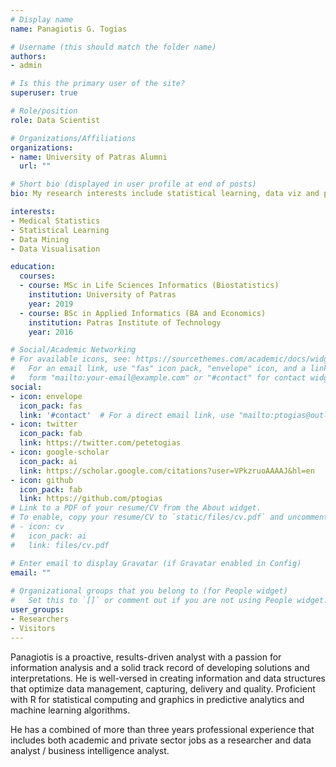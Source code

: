 ```yaml
---
# Display name
name: Panagiotis G. Togias

# Username (this should match the folder name)
authors:
- admin

# Is this the primary user of the site?
superuser: true

# Role/position
role: Data Scientist

# Organizations/Affiliations
organizations:
- name: University of Patras Alumni
  url: ""

# Short bio (displayed in user profile at end of posts)
bio: My research interests include statistical learning, data viz and performance analytics.

interests:
- Medical Statistics
- Statistical Learning
- Data Mining
- Data Visualisation

education:
  courses:
  - course: MSc in Life Sciences Informatics (Biostatistics)
    institution: University of Patras
    year: 2019
  - course: BSc in Applied Informatics (BA and Economics)
    institution: Patras Institute of Technology
    year: 2016

# Social/Academic Networking
# For available icons, see: https://sourcethemes.com/academic/docs/widgets/#icons
#   For an email link, use "fas" icon pack, "envelope" icon, and a link in the
#   form "mailto:your-email@example.com" or "#contact" for contact widget.
social:
- icon: envelope
  icon_pack: fas
  link: '#contact'  # For a direct email link, use "mailto:ptogias@outlook.com".
- icon: twitter
  icon_pack: fab
  link: https://twitter.com/petetogias
- icon: google-scholar
  icon_pack: ai
  link: https://scholar.google.com/citations?user=VPkzruoAAAAJ&hl=en
- icon: github
  icon_pack: fab
  link: https://github.com/ptogias
# Link to a PDF of your resume/CV from the About widget.
# To enable, copy your resume/CV to `static/files/cv.pdf` and uncomment the lines below.  
# - icon: cv
#   icon_pack: ai
#   link: files/cv.pdf

# Enter email to display Gravatar (if Gravatar enabled in Config)
email: ""
  
# Organizational groups that you belong to (for People widget)
#   Set this to `[]` or comment out if you are not using People widget.  
user_groups:
- Researchers
- Visitors
---
```


Panagiotis is a proactive, results-driven analyst with a passion for information analysis and a solid track record of developing solutions and interpretations. He is well-versed in creating information and data structures that optimize data management, capturing, delivery and quality. Proficient with R for statistical computing and graphics in predictive analytics and machine learning algorithms.

He has a combined of more than three years professional experience that includes both academic and private sector jobs as a researcher and data analyst / business intelligence analyst.

